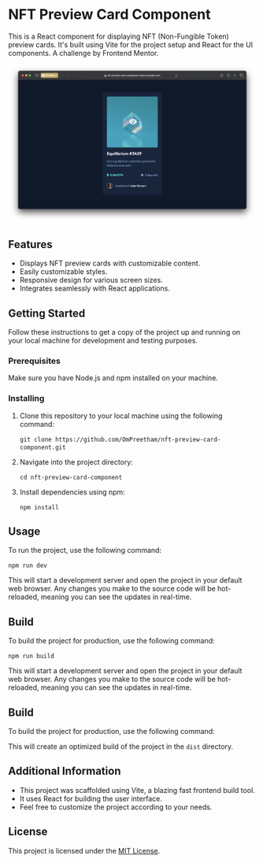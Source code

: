 # NFT Preview Card Component

This is a React component for displaying NFT (Non-Fungible Token) preview cards. It's built using Vite for the project setup and React for the UI components. A challenge by Frontend Mentor.

![Preview](/public/preview.png)

## Features

- Displays NFT preview cards with customizable content.
- Easily customizable styles.
- Responsive design for various screen sizes.
- Integrates seamlessly with React applications.

## Getting Started

Follow these instructions to get a copy of the project up and running on your local machine for development and testing purposes.

### Prerequisites

Make sure you have Node.js and npm installed on your machine.

### Installing

1. Clone this repository to your local machine using the following command:

   ```
   git clone https://github.com/OmPreetham/nft-preview-card-component.git
   ```

1. Navigate into the project directory:

   ```
   cd nft-preview-card-component
   ```

1. Install dependencies using npm:

   ```
   npm install
   ```

## Usage

To run the project, use the following command:

```
npm run dev
```

This will start a development server and open the project in your default web browser. Any changes you make to the source code will be hot-reloaded, meaning you can see the updates in real-time.

## Build

To build the project for production, use the following command:

```
npm run build
```

This will start a development server and open the project in your default web browser. Any changes you make to the source code will be hot-reloaded, meaning you can see the updates in real-time.

## Build

To build the project for production, use the following command:

This will create an optimized build of the project in the `dist` directory.

## Additional Information

- This project was scaffolded using Vite, a blazing fast frontend build tool.
- It uses React for building the user interface.
- Feel free to customize the project according to your needs.

## License

This project is licensed under the [MIT License](LICENSE).
